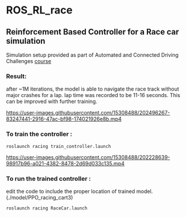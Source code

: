# ROS_RL_race
## Reinforcement Based Controller for a Race car simulation

Simulation setup provided as part of Automated and Connected Driving Challenges [course](https://www.ika.rwth-aachen.de/en/education/students/lectures/3769-acdc.html)

### Result:
after ~1M iterations, the model is able to navigate the race track without major crashes for a lap. lap time was recorded to be 11-16 seconds. This can be improved  with further training.



https://user-images.githubusercontent.com/15308488/202496267-83247441-2916-47ac-bf98-174021926e8b.mp4



### To train the controller :

```
roslaunch racing train_controller.launch
```


https://user-images.githubusercontent.com/15308488/202228639-98917b96-a021-4382-8478-2d69d033c135.mp4



### To run the trained controller :

edit the code to include the proper location of trained model. (./model/PPO_racing_cart3)

```
roslaunch racing RaceCar.launch
```
